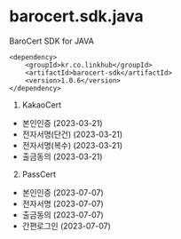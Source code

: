barocert.sdk.java
================

BaroCert SDK for JAVA

    <dependency>
        <groupId>kr.co.linkhub</groupId>
        <artifactId>barocert-sdk</artifactId>
        <version>1.0.6</version>
    </dependency>

1. KakaoCert 
  - 본인인증 (2023-03-21)
  - 전자서명(단건) (2023-03-21)
  - 전자서명(복수) (2023-03-21)
  - 출금동의 (2023-03-21)

2. PassCert
  - 본인인증 (2023-07-07)
  - 전자서명 (2023-07-07)
  - 출금동의 (2023-07-07)
  - 간편로그인 (2023-07-07)
